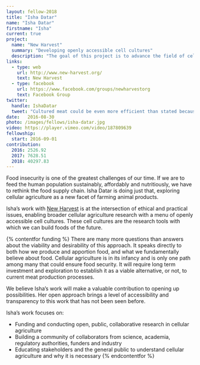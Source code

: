 ```yaml
---
layout: fellow-2018
title: "Isha Datar"
name: "Isha Datar"
firstname: "Isha"
current: true
project:
  name: "New Harvest"
  summary: "Developing openly accessible cell cultures"
  description: "The goal of this project is to advance the field of cellular agriculture and build foundations for a post-animal bioeconomy."
links:
  - type: web
    url: http://www.new-harvest.org/
    text: New Harvest
  - type: facebook
    url: https://www.facebook.com/groups/newharvestorg
    text: Facebook Group
twitter:
  handle: IshaDatar
  tweet: "Cultured meat could be even more efficient than stated because the calculation for methane to CO2 conversion is radically conservative. Mitigating methane in the near term is so much more effective than mitigating CO2!"
date:   2016-08-30
photo: /images/fellows/isha-datar.jpg
video: https://player.vimeo.com/video/187809639
fellowship:
  start: 2016-09-01
contribution:
  2016: 2526.92
  2017: 7628.51
  2018: 40297.83
---
```

Food insecurity is one of the greatest challenges of our time. If we are to feed the human population sustainably, affordably and nutritiously, we have to rethink the food supply chain. Isha Datar is doing just that, exploring cellular agriculture as a new facet of farming animal products. 

Isha’s work with [New Harvest](http://www.new-harvest.org/) is at the intersection of ethical and practical issues, enabling broader cellular agriculture research with a menu of openly accessible cell cultures. These cell cultures are the research tools with which we can build foods of the future.

{% contentfor funding %}
There are many more questions than answers about the viability and desirability of this approach. It speaks directly to both how we produce and apportion food, and what we fundamentally believe about food. Cellular agriculture is in its infancy and is only one path among many that could ensure food security. It will require long term investment and exploration to establish it as a viable alternative, or not, to current meat production processes. 

We believe Isha’s work will make a valuable contribution to opening up possibilities. Her open approach brings a level of accessibility and transparency to this work that has not been seen before.

Isha’s work focuses on: 

- Funding and conducting open, public, collaborative research in cellular agriculture
- Building a community of collaborators from science, academia, regulatory authorities, funders and industry
- Educating stakeholders and the general public to understand cellular agriculture and why it is necessary 
{% endcontentfor %}